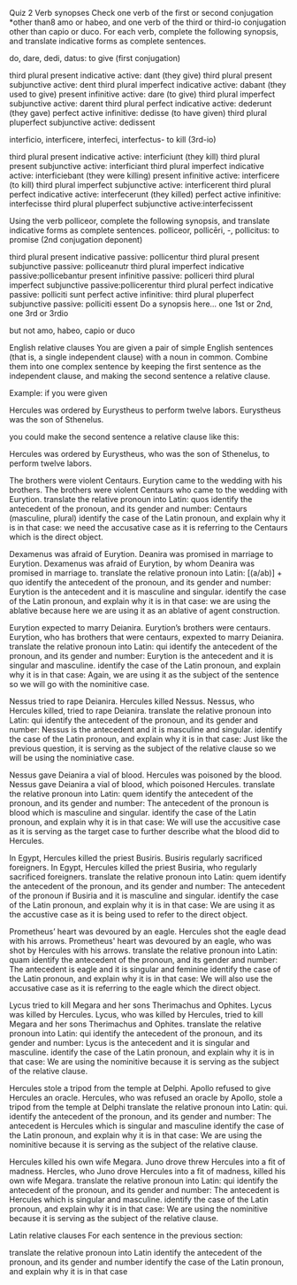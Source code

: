 Quiz 2
Verb synopses
Check one verb of the first or second conjugation *other than8 amo or habeo, and one verb of the third or third-io conjugation other than capio or duco. For each verb, complete the following synopsis, and translate indicative forms as complete sentences.

do, dare, dedi, datus: to give (first conjugation)

third plural present indicative active: dant (they give)
third plural present subjunctive active: dent 
third plural imperfect indicative active: dabant (they used to give)
present infinitive active: dare (to give)
third plural imperfect subjunctive active: darent 
third plural perfect indicative active: dederunt (they gave)
perfect active infinitive: dedisse (to have given)
third plural pluperfect subjunctive active: dedissent 

interficio, interficere, interfeci, interfectus- to kill (3rd-io)

third plural present indicative active: interficiunt (they kill)
third plural present subjunctive active: interficiant
third plural imperfect indicative active: interficiebant (they were killing)
present infinitive active: interficere (to kill)
third plural imperfect subjunctive active: interficerent
third plural perfect indicative active: interfecerunt (they killed)
perfect active infinitive: interfecisse
third plural pluperfect subjunctive active:interfecissent 

Using the verb polliceor, complete the following synopsis, and translate indicative forms as complete sentences.
polliceor, pollicēri, -, pollicitus: to promise (2nd conjugation deponent)

third plural present indicative passive: pollicentur
third plural present subjunctive passive: polliceanutr
third plural imperfect indicative passive:pollicebantur
present infinitive passive: polliceri
third plural imperfect subjunctive passive:pollicerentur
third plural perfect indicative passive: polliciti sunt
perfect active infinitive:
third plural pluperfect subjunctive passive: polliciti essent
Do a synopsis here… one 1st or 2nd, one 3rd or 3rdio

but not amo, habeo, capio or duco

English relative clauses
You are given a pair of simple English sentences (that is, a single independent clause) with a noun in common. Combine them into one complex sentence by keeping the first sentence as the independent clause, and making the second sentence a relative clause.

Example: if you were given

Hercules was ordered by Eurystheus to perform twelve labors. Eurystheus was the son of Sthenelus.

you could make the second sentence a relative clause like this:

Hercules was ordered by Eurystheus, who was the son of Sthenelus, to perform twelve labors.

The brothers were violent Centaurs. Eurytion came to the wedding with his brothers.
The brothers were violent Centaurs who came to the wedding with Eurytion.
translate the relative pronoun into Latin: quos
identify the antecedent of the pronoun, and its gender and number: Centaurs (masculine, plural)
identify the case of the Latin pronoun, and explain why it is in that case: we need the accusative case as it is referring to the Centaurs which is the direct object. 


Dexamenus was afraid of Eurytion. Deanira was promised in marriage to Eurytion.
Dexamenus was afraid of Eurytion, by whom Deanira was promised in marriage to. 
translate the relative pronoun into Latin: [(a/ab)] + quo
identify the antecedent of the pronoun, and its gender and number: Eurytion is the antecedent and it is masculine and singular. 
identify the case of the Latin pronoun, and explain why it is in that case: we are using the ablative because here we are using it as an ablative of agent construction. 


Eurytion expected to marry Deianira. Eurytion’s brothers were centaurs.
Eurytion, who has brothers that were centaurs, expexted to marry Deianira. 
translate the relative pronoun into Latin: qui 
identify the antecedent of the pronoun, and its gender and number: Eurytion is the antecedent and it is singular and masculine. 
identify the case of the Latin pronoun, and explain why it is in that case: Again, we are using it as the subject of the sentence so we will go with the nominitive case. 


Nessus tried to rape Deianira. Hercules killed Nessus.
Nessus, who Hercules killed, tried to rape Deianira. 
translate the relative pronoun into Latin: qui 
identify the antecedent of the pronoun, and its gender and number: Nessus is the antecedent and it is masculine and singular. 
identify the case of the Latin pronoun, and explain why it is in that case: Just like the previous question, it is serving as the subject of the relative clause so we will be using the nominiative case. 


Nessus gave Deianira a vial of blood. Hercules was poisoned by the blood.
Nessus gave Deianira a vial of blood, which poisoned Hercules. 
translate the relative pronoun into Latin: quem
identify the antecedent of the pronoun, and its gender and number: The antecedent of the pronoun is blood which is masculine and singular. 
identify the case of the Latin pronoun, and explain why it is in that case: We will use the accusitive case as it is serving as the target case to further describe what the blood did to Hercules. 


In Egypt, Hercules killed the priest Busiris. Busiris regularly sacrificed foreigners.
In Egypt, Hercules killed the priest Busiria, who regularly sacrificed foreigners. 
translate the relative pronoun into Latin: quem
identify the antecedent of the pronoun, and its gender and number: The antecedent of the pronoun if Busiria and it is masculine and singular. 
identify the case of the Latin pronoun, and explain why it is in that case: We are using it as the accustive case as it is being used to refer to the direct object. 


Prometheus’ heart was devoured by an eagle. Hercules shot the eagle dead with his arrows.
Prometheus' heart was devoured by an eagle, who was shot by Hercules with his arrows. 
translate the relative pronoun into Latin: quam
identify the antecedent of the pronoun, and its gender and number: The antecedent is eagle and it is singular and feminine
identify the case of the Latin pronoun, and explain why it is in that case: We will also use the accusative case as it is referring to the eagle which the direct object. 


Lycus tried to kill Megara and her sons Therimachus and Ophites. Lycus was killed by Hercules.
Lycus, who was killed by Hercules, tried to kill Megara and her sons Therimachus and Ophites. 
translate the relative pronoun into Latin: qui 
identify the antecedent of the pronoun, and its gender and number: Lycus is the antecedent and it is singular and masculine.
identify the case of the Latin pronoun, and explain why it is in that case: We are using the nominitive because it is serving as the subject of the relative clause. 


Hercules stole a tripod from the temple at Delphi. Apollo refused to give Hercules an oracle.
Hercules, who was refused an oracle by Apollo, stole a tripod from the temple at Delphi
translate the relative pronoun into Latin: qui. 
identify the antecedent of the pronoun, and its gender and number: The antecedent is Hercules which is singular and masculine
identify the case of the Latin pronoun, and explain why it is in that case: We are using the nominitive because it is serving as the subject of the relative clause. 


Hercules killed his own wife Megara. Juno drove threw Hercules into a fit of madness.
Hercles, who Juno drove Hercules into a fit of madness, killed his own wife Megara. 
translate the relative pronoun into Latin: qui 
identify the antecedent of the pronoun, and its gender and number: The antecedent is Hercules which is singular and masculine. 
identify the case of the Latin pronoun, and explain why it is in that case: We are using the nominitive because it is serving as the subject of the relative clause. 

Latin relative clauses
For each sentence in the previous section:

translate the relative pronoun into Latin
identify the antecedent of the pronoun, and its gender and number
identify the case of the Latin pronoun, and explain why it is in that case
